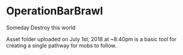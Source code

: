 # OperationBarBrawl
Someday Destroy this world

Asset folder uploaded on July 1st, 2018 at ~8:40pm is a basic tool for creating a single pathway for mobs to follow.
